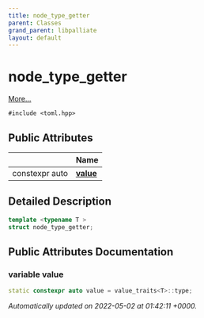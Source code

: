 ```yaml
---
title: node_type_getter
parent: Classes
grand_parent: libpalliate
layout: default
---
```


# node_type_getter



 [More...](#detailed-description)


`#include <toml.hpp>`

## Public Attributes

|                | Name           |
| -------------- | -------------- |
| constexpr auto | **[value](/libpalliate/generated/Classes/structnode__type__getter#variable-value)**  |

## Detailed Description

```cpp
template <typename T >
struct node_type_getter;
```

## Public Attributes Documentation

### variable value

```cpp
static constexpr auto value = value_traits<T>::type;
```



_Automatically updated on 2022-05-02 at 01:42:11 +0000._
